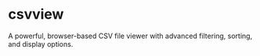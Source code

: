 # csvview
A powerful, browser-based CSV file viewer with advanced filtering, sorting, and display options.
